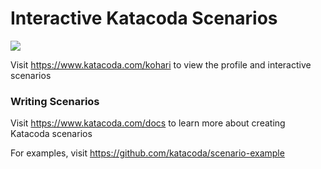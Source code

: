 # Interactive Katacoda Scenarios

[![](http://shields.katacoda.com/katacoda/kohari/count.svg)](https://www.katacoda.com/kohari "Get your profile on Katacoda.com")

Visit https://www.katacoda.com/kohari to view the profile and interactive scenarios

### Writing Scenarios
Visit https://www.katacoda.com/docs to learn more about creating Katacoda scenarios

For examples, visit https://github.com/katacoda/scenario-example
